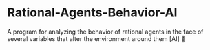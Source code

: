 # Rational-Agents-Behavior-AI
A program for analyzing the behavior of rational agents in the face of several variables that alter the environment around them [AI] 🐞
